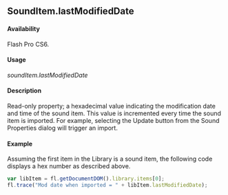 ## SoundItem.lastModifiedDate

#### Availability

Flash Pro CS6.

#### Usage

*soundItem.lastModifiedDate*

#### Description

Read-only property; a hexadecimal value indicating the modification date and time of the sound item. This value is incremented every time the sound item is imported. For example, selecting the Update button from the Sound Properties dialog will trigger an import.

#### Example

Assuming the first item in the Library is a sound item, the following code displays a hex number as described above.

```javascript
var libItem = fl.getDocumentDOM().library.items[0];
fl.trace("Mod date when imported = " + libItem.lastModifiedDate);
```
